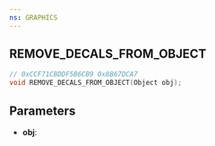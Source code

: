 ```yaml
---
ns: GRAPHICS
---
```

## REMOVE_DECALS_FROM_OBJECT

```c
// 0xCCF71CBDDF5B6CB9 0x8B67DCA7
void REMOVE_DECALS_FROM_OBJECT(Object obj);
```


## Parameters
* **obj**: 

